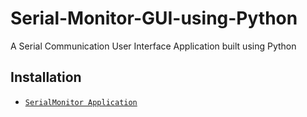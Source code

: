 # Serial-Monitor-GUI-using-Python
A Serial Communication User Interface Application built using Python
## Installation
* [`SerialMonitor Application`](../dist/SerialMonitor.exe)
